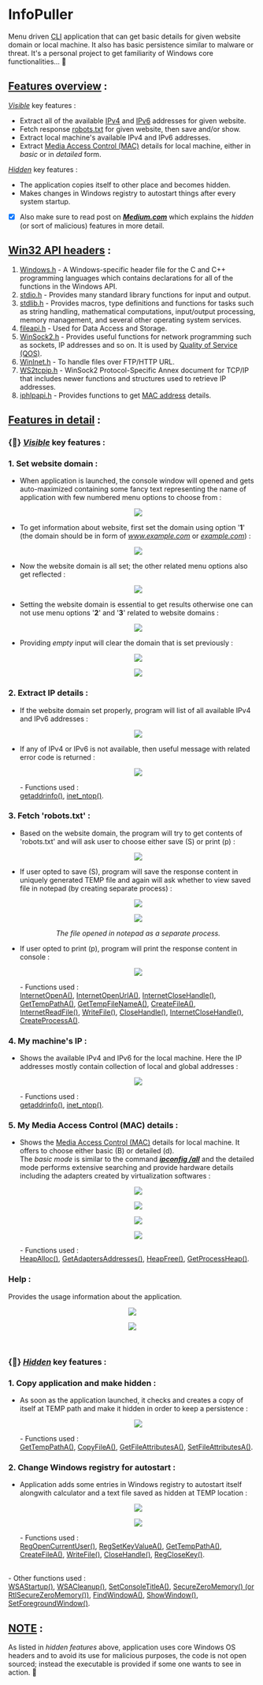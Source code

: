 # InfoPuller
Menu driven <a href="https://en.wikipedia.org/wiki/Command-line_interface">CLI</a> application that can get basic details for given website domain or local machine. It also has basic persistence similar to malware or threat. It's a personal project to get familiarity of Windows core functionalities... 🙂

<h2><u>Features overview</u> :</h2>

<u><i>Visible</i></u> key features : <BR />

- Extract all of the available <a href="https://en.wikipedia.org/wiki/IPv4">IPv4</a> and <a href="https://en.wikipedia.org/wiki/IPv6">IPv6</a> addresses for given website.
- Fetch response <a href="https://developers.google.com/search/docs/advanced/robots/intro">robots.txt</a> for given website, then save and/or show.
- Extract local machine's available IPv4 and IPv6 addresses.
- Extract <a href="https://en.wikipedia.org/wiki/MAC_address">Media Access Control (MAC)</a> details for local machine, either in <i>basic</i> or in <i>detailed</i> form.

<u><i>Hidden</i></u> key features : <BR />

- The application copies itself to other place and becomes hidden.
- Makes changes in Windows registry to autostart things after every system startup.

- [x] Also make sure to read post on <a href="https://apchavan.medium.com/a67f28791e0b"><i><b>Medium.com</b></i></a> which explains the <i>hidden</i> (or sort of malicious) features in more detail.

<h2><u><a href="https://docs.microsoft.com/en-us/windows/win32/api/">Win32</a> API headers</u> :</h2>

<ol>
    <li>
        <a href="https://en.wikipedia.org/wiki/Windows.h">Windows.h</a> - A Windows-specific header file for the C and C++ programming languages which contains declarations for all of the functions in the Windows API.
    </li>
    <li>
        <a href="https://en.wikipedia.org/wiki/C_file_input/output">stdio.h</a> - Provides many standard library functions for input and output.
    </li>
    <li>
        <a href="https://en.wikipedia.org/wiki/C_standard_library">stdlib.h</a> - Provides macros, type definitions and functions for tasks such as string handling, mathematical computations, input/output processing, memory management, and several other operating system services.
    </li>
    <li>
        <a href="https://docs.microsoft.com/en-us/windows/win32/api/fileapi/">fileapi.h</a> - Used for Data Access and Storage.
    </li>
    <li>
        <a href="https://docs.microsoft.com/en-us/windows/win32/api/winsock2/">WinSock2.h</a> - Provides useful functions for network programming such as sockets, IP addresses and so on. It is used by <a href="https://docs.microsoft.com/en-us/windows/win32/api/_qos/">Quality of Service (QOS)</a>.
    </li>
    <li>
        <a href="https://docs.microsoft.com/en-us/windows/win32/api/wininet/">WinInet.h</a> - To handle files over FTP/HTTP URL.
    </li>
    <li>
        <a href="https://docs.microsoft.com/en-us/windows/win32/api/ws2tcpip/">WS2tcpip.h</a> - WinSock2 Protocol-Specific Annex document for TCP/IP that includes newer functions and structures used to retrieve IP addresses.
    </li>
    <li>
        <a href="https://docs.microsoft.com/en-us/windows/win32/api/iphlpapi/">iphlpapi.h</a> - Provides functions to get <a href=https://en.wikipedia.org/wiki/MAC_address">MAC address</a> details.
    </li>
</ol>

<h2><u>Features in detail</u> :</h2>

<h3>{🌟} <u><i>Visible</i></u> key features : </h3>

  <h3><b>1. Set website domain :</b></h3>
  <ul> 
    <li>
        When application is launched, the console window will opened and gets auto-maximized containing some fancy text representing the name of application with few numbered menu options to choose from : <BR />
        <p align="center"><img src="AppScreens/Launch.png" /></p>
    </li>
    <li>
        To get information about website, first set the domain using option '<b>1</b>' (the domain should be in form of <i><a href="http://www.example.com/">www.example.com</a></i> or <i><a href="http://www.example.com/">example.com</a></i>) : <BR />
        <p align="center"><img src="AppScreens/ToSetWebsiteDomain.png" /></p>
    </li>
    <li>
        Now the website domain is all set; the other related menu options also get reflected : <BR />
        <p align="center"><img src="AppScreens/AfterWebsiteDomainSet.png" /></p>
    </li>
    <li>
        Setting the website domain is essential to get results otherwise one can not use menu options '<b>2</b>' and '<b>3</b>' related to website domains : <BR />
        <p align="center"><img src="AppScreens/TriedWithoutDomain.png" /></p>
    </li>
    <li>
        Providing <i>empty</i> input will clear the domain that is set previously : <BR />
        <p align="center"><img src="AppScreens/EmptyInput_1.png" /></p>
        <p align="center"><img src="AppScreens/EmptyInput_2.png" /></p>
    </li>
  </ul>

  <h3><b>2. Extract IP details :</b></h3>
  <ul>
    <li>
        If the website domain set properly, program will list of all available IPv4 and IPv6 addresses : <BR />
        <p align="center"><img src="AppScreens/ListDomainIP.png" /></p>
    </li>
    <li>
        If any of IPv4 or IPv6 is not available, then useful message with related error code is returned : <BR />
        <p align="center"><img src="AppScreens/IPNotAvailable.png" /></p>
        - Functions used : <BR />
        <a href="https://docs.microsoft.com/en-us/windows/win32/api/ws2tcpip/nf-ws2tcpip-getaddrinfo">getaddrinfo()</a>,
        <a href="https://docs.microsoft.com/en-us/windows/win32/api/ws2tcpip/nf-ws2tcpip-inet_ntop">inet_ntop()</a>.
    </li>
  </ul>

  <h3><b>3. Fetch 'robots.txt' :</b></h3>
  <ul>
    <li>
        Based on the website domain, the program will try to get contents of 'robots.txt' and will ask user to choose either save (S) or print (p) : <BR />
        <p align="center"><img src="AppScreens/RobotsTxtInput.png" /></p>
    </li>
    <li>
        If user opted to save (S), program will save the response content in uniquely generated TEMP file and again will ask whether to view saved file in notepad (by creating separate process) : <BR />
        <p align="center"><img src="AppScreens/RobotsTxtAskToOpen.png" /></p>
        <p align="center"><img src="AppScreens/RobotsTxtAfterOpen.png" /></p>
        <p align="center"><i>The file opened in notepad as a separate process.</i></p>
    </li>
    <li>
        If user opted to print (p), program will print the response content in console : <BR />
        <p align="center"><img src="AppScreens/RobotsTxtPrint.png" /></p>
        - Functions used : <BR />
        <a href="https://docs.microsoft.com/en-us/windows/win32/api/wininet/nf-wininet-internetopena">InternetOpenA()</a>,
        <a href="https://docs.microsoft.com/en-us/windows/win32/api/wininet/nf-wininet-internetopenurla">InternetOpenUrlA()</a>,
        <a href="https://docs.microsoft.com/en-us/windows/win32/api/wininet/nf-wininet-internetclosehandle">InternetCloseHandle()</a>,
        <a href="https://docs.microsoft.com/en-us/windows/win32/api/fileapi/nf-fileapi-gettemppatha">GetTempPathA()</a>,
        <a href="https://docs.microsoft.com/en-us/windows/win32/api/fileapi/nf-fileapi-gettempfilenamea">GetTempFileNameA()</a>,
        <a href="https://docs.microsoft.com/en-us/windows/win32/api/fileapi/nf-fileapi-createfilea">CreateFileA()</a>,
        <a href="https://docs.microsoft.com/en-us/windows/win32/api/wininet/nf-wininet-internetreadfile">InternetReadFile()</a>,
        <a href="https://docs.microsoft.com/en-us/windows/win32/api/fileapi/nf-fileapi-writefile">WriteFile()</a>,
        <a href="https://docs.microsoft.com/en-us/windows/win32/api/handleapi/nf-handleapi-closehandle">CloseHandle()</a>,
        <a href="https://docs.microsoft.com/en-us/windows/win32/api/wininet/nf-wininet-internetclosehandle">InternetCloseHandle()</a>,
        <a href="https://docs.microsoft.com/en-us/windows/win32/api/processthreadsapi/nf-processthreadsapi-createprocessa">CreateProcessA()</a>.
    </li>
  </ul>

  <h3><b>4. My machine's IP :</b></h3>
  <ul>
    <li>
        Shows the available IPv4 and IPv6 for the local machine. Here the IP addresses mostly contain collection of local and global addresses : <BR />
        <p align="center"><img src="AppScreens/MyMachinesIP.png" /></p>
        - Functions used : <BR />
        <a href="https://docs.microsoft.com/en-us/windows/win32/api/ws2tcpip/nf-ws2tcpip-getaddrinfo">getaddrinfo()</a>,
        <a href="https://docs.microsoft.com/en-us/windows/win32/api/ws2tcpip/nf-ws2tcpip-inet_ntop">inet_ntop()</a>.
    </li>
  </ul>

  <h3><b>5. My Media Access Control (MAC) details :</b></h3>
  <ul>
    <li>
        Shows the <a href="https://en.wikipedia.org/wiki/MAC_address">Media Access Control (MAC)</a> details for local machine. It offers to choose either basic (B) or detailed (d). <BR /> 
        The <i>basic mode</i> is similar to the command <b><i><u>ipconfig /all</u></i></b> and the detailed mode performs extensive searching and provide hardware details including the adapters created by virtualization softwares : <BR />
        <p align="center"><img src="AppScreens/MacDetailsBasicInput.png" /></p>
        <p align="center"><img src="AppScreens/MacDetailsBasicResult.png" /></p>
        <p align="center"><img src="AppScreens/MacDetailsDetailedInput.png" /></p>
        <p align="center"><img src="AppScreens/MacDetailsDetailedResult.png" /></p>
        - Functions used : <BR />
        <a href="https://docs.microsoft.com/en-us/windows/win32/api/heapapi/nf-heapapi-heapalloc">HeapAlloc()</a>,
        <a href="https://docs.microsoft.com/en-us/windows/win32/api/iphlpapi/nf-iphlpapi-getadaptersaddresses">GetAdaptersAddresses()</a>,
        <a href="https://docs.microsoft.com/en-us/windows/win32/api/heapapi/nf-heapapi-heapfree">HeapFree()</a>,
        <a href="https://docs.microsoft.com/en-us/windows/win32/api/heapapi/nf-heapapi-getprocessheap">GetProcessHeap()</a>.
    </li>
  </ul>

  <h3><b> Help :</b></h3>
  Provides the usage information about the application. <BR />
  <p align="center"><img src="AppScreens/ShowHelpInput.png" /></p>
  <p align="center"><img src="AppScreens/ShowHelpResult.png" /></p>
  <BR />

<h3>{🌟} <u><i>Hidden</i></u> key features : </h3>

  <h3><b>1. Copy application and make hidden :</b></h3>
  <ul>
    <li>
        As soon as the application launched, it checks and creates a copy of itself at TEMP path and make it hidden in order to keep a persistence :
        <p align="center"><img src="AppScreens/CopyAndHidden.png" /></p>
        - Functions used : <BR />
        <a href="https://docs.microsoft.com/en-us/windows/win32/api/fileapi/nf-fileapi-gettemppatha">GetTempPathA()</a>,
        <a href="https://docs.microsoft.com/en-us/windows/win32/api/winbase/nf-winbase-copyfilea">CopyFileA()</a>,
        <a href="https://docs.microsoft.com/en-us/windows/win32/api/fileapi/nf-fileapi-getfileattributesa">GetFileAttributesA()</a>,
        <a href="https://docs.microsoft.com/en-us/windows/win32/api/fileapi/nf-fileapi-setfileattributesa">SetFileAttributesA()</a>.
    </li>
  </ul>

  <h3><b>2. Change Windows registry for autostart :</b></h3>
  <ul>
    <li>
        Application adds some entries in Windows registry to autostart itself alongwith calculator and a text file saved as hidden at TEMP location : <BR />
        <p align="center"><img src="AppScreens/RegistryAutoStartEntries.png" /></p>
        <p align="center"><img src="AppScreens/AutoStartedStuff.png" /></p>
        - Functions used : <BR />
        <a href="https://docs.microsoft.com/en-us/windows/win32/api/winreg/nf-winreg-regopencurrentuser">RegOpenCurrentUser()</a>,
        <a href="https://docs.microsoft.com/en-us/windows/win32/api/winreg/nf-winreg-regsetkeyvaluea">RegSetKeyValueA()</a>,
        <a href="https://docs.microsoft.com/en-us/windows/win32/api/fileapi/nf-fileapi-gettemppatha">GetTempPathA()</a>,
        <a href="https://docs.microsoft.com/en-us/windows/win32/api/fileapi/nf-fileapi-createfilea">CreateFileA()</a>,
        <a href="https://docs.microsoft.com/en-us/windows/win32/api/fileapi/nf-fileapi-writefile">WriteFile()</a>,
        <a href="https://docs.microsoft.com/en-us/windows/win32/api/handleapi/nf-handleapi-closehandle">CloseHandle()</a>,
        <a href="https://docs.microsoft.com/en-us/windows/win32/api/winreg/nf-winreg-regclosekey">RegCloseKey()</a>.
    </li>
  </ul>

<BR />
- Other functions used : <BR />
<a href="https://docs.microsoft.com/en-us/windows/win32/api/winsock2/nf-winsock2-wsastartup">WSAStartup()</a>,
<a href="https://docs.microsoft.com/en-us/windows/win32/api/winsock2/nf-winsock2-wsacleanup">WSACleanup()</a>,
<a href="https://docs.microsoft.com/en-us/windows/console/setconsoletitle">SetConsoleTitleA()</a>,
<a href="https://docs.microsoft.com/en-us/windows-hardware/drivers/ddi/wdm/nf-wdm-rtlsecurezeromemory">SecureZeroMemory() (or RtlSecureZeroMemory())</a>,
<a href="https://docs.microsoft.com/en-us/windows/win32/api/winuser/nf-winuser-findwindowa">FindWindowA()</a>,
<a href="https://docs.microsoft.com/en-us/windows/win32/api/winuser/nf-winuser-showwindow">ShowWindow()</a>,
<a href="https://docs.microsoft.com/en-us/windows/win32/api/winuser/nf-winuser-setforegroundwindow">SetForegroundWindow()</a>.


<BR />
<h2><u>NOTE</u> :</h2>
As listed in <i>hidden features</i> above, application uses core Windows OS headers and to avoid its use for malicious purposes, the code is not open sourced; instead the executable is provided if some one wants to see in action. 🙂
<BR />
